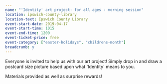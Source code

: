 ```yaml
---
name: "'Identity' art project: for all ages - morning session"
location: ipswich-county-library
location-text: Ipswich County Library
event-start-date: 2019-04-17
event-start-time: 1015
event-end-time: 1200
event-ticket-price: free
event-category: ["easter-holidays", "childrens-month"]
breadcrumb: y
---
```


Everyone is invited to help us with our art project! Simply drop in and draw a postcard size picture based upon what 'Identity' means to you.

Materials provided as well as surprise rewards!
